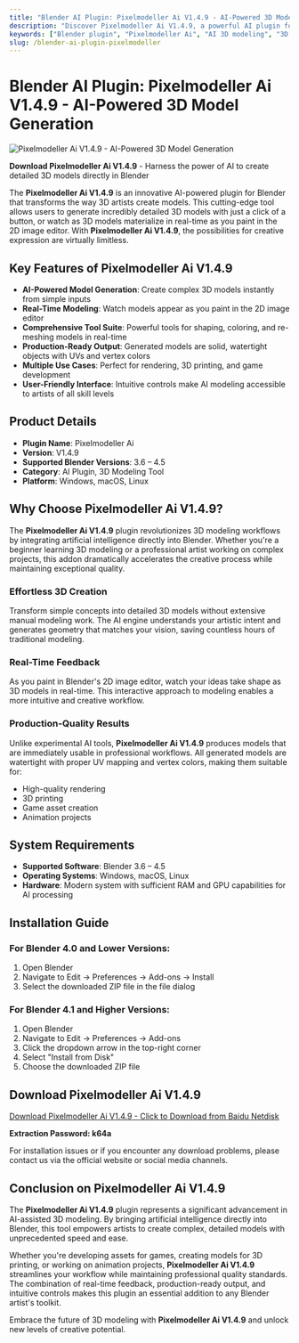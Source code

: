 ```yaml
---
title: "Blender AI Plugin: Pixelmodeller Ai V1.4.9 - AI-Powered 3D Model Generation"
description: "Discover Pixelmodeller Ai V1.4.9, a powerful AI plugin for Blender that generates detailed 3D models from images. Create watertight models with UVs and vertex colors for rendering and 3D printing."
keywords: ["Blender plugin", "Pixelmodeller Ai", "AI 3D modeling", "3D model generation", "Blender AI tool", "3D printing models", "Blender addon"]
slug: /blender-ai-plugin-pixelmodeller
---
```


# Blender AI Plugin: Pixelmodeller Ai V1.4.9 - AI-Powered 3D Model Generation

![Pixelmodeller Ai V1.4.9 - AI-Powered 3D Model Generation](https://www.gfxcamp.com/wp-content/uploads/2025/08/Pixelmodeller-Ai.jpg)

**Download Pixelmodeller Ai V1.4.9** - Harness the power of AI to create detailed 3D models directly in Blender

The **Pixelmodeller Ai V1.4.9** is an innovative AI-powered plugin for Blender that transforms the way 3D artists create models. This cutting-edge tool allows users to generate incredibly detailed 3D models with just a click of a button, or watch as 3D models materialize in real-time as you paint in the 2D image editor. With **Pixelmodeller Ai V1.4.9**, the possibilities for creative expression are virtually limitless.

## Key Features of Pixelmodeller Ai V1.4.9

- **AI-Powered Model Generation**: Create complex 3D models instantly from simple inputs
- **Real-Time Modeling**: Watch models appear as you paint in the 2D image editor
- **Comprehensive Tool Suite**: Powerful tools for shaping, coloring, and re-meshing models in real-time
- **Production-Ready Output**: Generated models are solid, watertight objects with UVs and vertex colors
- **Multiple Use Cases**: Perfect for rendering, 3D printing, and game development
- **User-Friendly Interface**: Intuitive controls make AI modeling accessible to artists of all skill levels

## Product Details

- **Plugin Name**: Pixelmodeller Ai
- **Version**: V1.4.9
- **Supported Blender Versions**: 3.6 – 4.5
- **Category**: AI Plugin, 3D Modeling Tool
- **Platform**: Windows, macOS, Linux

## Why Choose Pixelmodeller Ai V1.4.9?

The **Pixelmodeller Ai V1.4.9** plugin revolutionizes 3D modeling workflows by integrating artificial intelligence directly into Blender. Whether you're a beginner learning 3D modeling or a professional artist working on complex projects, this addon dramatically accelerates the creative process while maintaining exceptional quality.

### Effortless 3D Creation

Transform simple concepts into detailed 3D models without extensive manual modeling work. The AI engine understands your artistic intent and generates geometry that matches your vision, saving countless hours of traditional modeling.

### Real-Time Feedback

As you paint in Blender's 2D image editor, watch your ideas take shape as 3D models in real-time. This interactive approach to modeling enables a more intuitive and creative workflow.

### Production-Quality Results

Unlike experimental AI tools, **Pixelmodeller Ai V1.4.9** produces models that are immediately usable in professional workflows. All generated models are watertight with proper UV mapping and vertex colors, making them suitable for:

- High-quality rendering
- 3D printing
- Game asset creation
- Animation projects

## System Requirements

- **Supported Software**: Blender 3.6 – 4.5
- **Operating Systems**: Windows, macOS, Linux
- **Hardware**: Modern system with sufficient RAM and GPU capabilities for AI processing

## Installation Guide

### For Blender 4.0 and Lower Versions:
1. Open Blender
2. Navigate to Edit → Preferences → Add-ons → Install
3. Select the downloaded ZIP file in the file dialog

### For Blender 4.1 and Higher Versions:
1. Open Blender
2. Navigate to Edit → Preferences → Add-ons
3. Click the dropdown arrow in the top-right corner
4. Select "Install from Disk"
5. Choose the downloaded ZIP file

## Download Pixelmodeller Ai V1.4.9

[Download Pixelmodeller Ai V1.4.9 - Click to Download from Baidu Netdisk](https://pan.baidu.com/s/1fWq3mj3fI4ASZUPcD6_weA?pwd=k64a)

**Extraction Password: k64a**

For installation issues or if you encounter any download problems, please contact us via the official website or social media channels.

## Conclusion on Pixelmodeller Ai V1.4.9

The **Pixelmodeller Ai V1.4.9** plugin represents a significant advancement in AI-assisted 3D modeling. By bringing artificial intelligence directly into Blender, this tool empowers artists to create complex, detailed models with unprecedented speed and ease.

Whether you're developing assets for games, creating models for 3D printing, or working on animation projects, **Pixelmodeller Ai V1.4.9** streamlines your workflow while maintaining professional quality standards. The combination of real-time feedback, production-ready output, and intuitive controls makes this plugin an essential addition to any Blender artist's toolkit.

Embrace the future of 3D modeling with **Pixelmodeller Ai V1.4.9** and unlock new levels of creative potential.